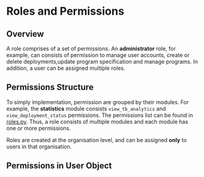 # Roles and Permissions

## Overview

A role comprises of a set of permissions. An **administrator** role, for example, can consists of permission to manage user accounts, create or delete deployments,update program specification and manage programs. In addition, a user can be assigned multiple roles.

## Permissions Structure

To simply implementation, permission are grouped by their modules. For example,
the **statistics** module consists `view_tb_analytics` and `view_deployment_status` permissions. The permissions list can be found in [roles.py](https://github.com/LiteracyBridge/amplio-suite-api/blob/dev/src/utilities/roles.py#L7). Thus, a role consists of multiple modules and each module has one or more permissions.

Roles are created at the organisation level, and can be assigned **only** to users in that organisation.

## Permissions in User Object
